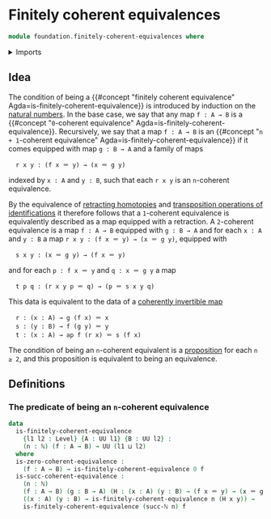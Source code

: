 # Finitely coherent equivalences

```agda
module foundation.finitely-coherent-equivalences where
```

<details><summary>Imports</summary>

```agda
open import elementary-number-theory.natural-numbers

open import foundation.identity-types
open import foundation.unit-type
open import foundation.universe-levels
```

</details>

## Idea

The condition of being a
{{#concept "finitely coherent equivalence" Agda=is-finitely-coherent-equivalence}}
is introduced by induction on the
[natural numbers](elementary-number-theory.natural-numbers.md). In the base
case, we say that any map `f : A → B` is a
{{#concept "`0`-coherent equivalence" Agda=is-finitely-coherent-equivalence}}.
Recursively, we say that a map `f : A → B` is an
{{#concept "`n + 1`-coherent equivalence" Agda=is-finitely-coherent-equivalence}}
if it comes equipped with map `g : B → A` and a family of maps

```text
  r x y : (f x ＝ y) → (x ＝ g y)
```

indexed by `x : A` and `y : B`, such that each `r x y` is an `n`-coherent
equivalence.

By the equivalence of [retracting homotopies](foundeation-core.retractions.md)
and
[transposition operations of identifications](foundation.transposition-identifications-along-retractions.md)
it therefore follows that a `1`-coherent equivalence is equivalently described
as a map equipped with a retraction. A `2`-coherent equivalence is a map
`f : A → B` equipped with `g : B → A` and for each `x : A` and `y : B` a map
`r x y : (f x ＝ y) → (x ＝ g y)`, equipped with

```text
  s x y : (x ＝ g y) → (f x ＝ y)
```

and for each `p : f x ＝ y` and `q : x ＝ g y` a map

```text
  t p q : (r x y p ＝ q) → (p ＝ s x y q)
```

This data is equivalent to the data of a
[coherently invertible map](foundation-core.coherently-invertible-maps.md)

```text
  r : (x : A) → g (f x) ＝ x
  s : (y : B) → f (g y) ＝ y
  t : (x : A) → ap f (r x) ＝ s (f x)
```

The condition of being an `n`-coherent equivalent is a
[proposition](foundation-core.propositions.md) for each `n ≥ 2`, and this
proposition is equivalent to being an equivalence.

## Definitions

### The predicate of being an `n`-coherent equivalence

```agda
data
  is-finitely-coherent-equivalence
    {l1 l2 : Level} {A : UU l1} {B : UU l2} :
    (n : ℕ) (f : A → B) → UU (l1 ⊔ l2)
  where
  is-zero-coherent-equivalence :
    (f : A → B) → is-finitely-coherent-equivalence 0 f
  is-succ-coherent-equivalence :
    (n : ℕ)
    (f : A → B) (g : B → A) (H : (x : A) (y : B) → (f x ＝ y) → (x ＝ g y)) →
    ((x : A) (y : B) → is-finitely-coherent-equivalence n (H x y)) →
    is-finitely-coherent-equivalence (succ-ℕ n) f
```
